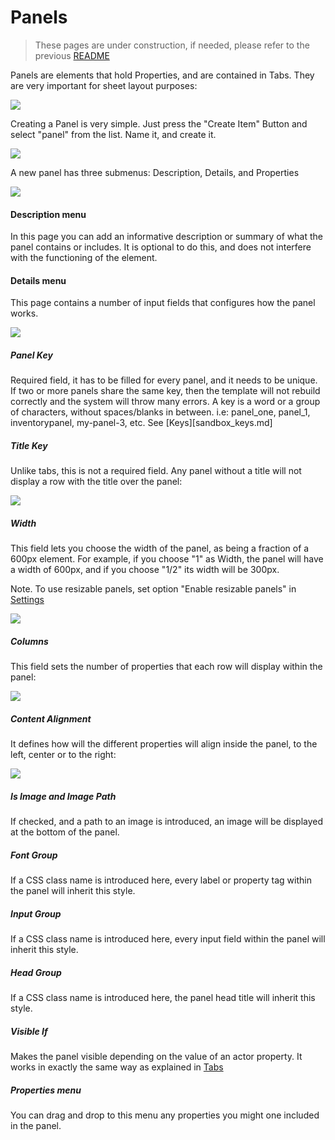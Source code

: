 # Panels

> These pages are under construction, if needed, please refer to the previous [README](readme_previous.md)

Panels are elements that hold Properties, and are contained in Tabs. They are very important for sheet layout purposes:

![](./resources/panels_basic_example.png)

Creating a Panel is very simple. Just press the "Create Item" Button and select "panel" from the list. Name it, and create it.

![](./resources/panels_basic_create.png)

A new panel has three submenus: Description, Details, and Properties

![](./resources/panel_basic_description.png)

#### Description menu

In this page you can add an informative description or summary of what the panel contains or includes. It is optional to do this, and does not interfere with the functioning of the element.

#### Details menu

This page contains a number of input fields that configures how the panel works.

![](./resources/panel_basic_details.png)

##### Panel Key

Required field, it has to be filled for every panel, and it needs to be unique. If two or more panels share the same key, then the template will not rebuild correctly and the system will throw many errors. A key is a word or a group of characters, without spaces/blanks in between. i.e: panel_one, panel_1, inventorypanel, my-panel-3, etc. See [Keys][sandbox_keys.md]

##### Title Key

Unlike tabs, this is not a required field. Any panel without a title will not display a row with the title over the panel:

![](./resources/panel_basic_title.png)

##### Width

This field lets you choose the width of the panel, as being a fraction of a 600px element. For example, if you choose "1" as Width, the panel will have a width of 600px, and if you choose "1/2" its width will be 300px.

Note. To use resizable panels, set option "Enable resizable panels" in [Settings](sandbox_settings.md)

![](./resources/panel_basic_widths.png)

##### Columns

This field sets the number of properties that each row will display within the panel:

![](./resources/panel_basic_columns.png)

##### Content Alignment

It defines how will the different properties will align inside the panel, to the left, center or to the right:

![](./resources/panel_basic_content_alignment.png)

##### Is Image and Image Path

If checked, and a path to an image is introduced, an image will be displayed at the bottom of the panel.

##### Font Group

If a CSS class name is introduced here, every label or property tag within the panel will inherit this style.

##### Input Group

If a CSS class name is introduced here, every input field within the panel will inherit this style.

##### Head Group

If a CSS class name is introduced here, the panel head title will inherit this style.

##### Visible If

Makes the panel visible depending on the value of an actor property. It works in exactly the same way as explained in [Tabs](https://gitlab.com/rolnl/sandbox-system-builder/-/wikis/Tabs)

##### Properties menu

You can drag and drop to this menu any properties you might one included in the panel.
